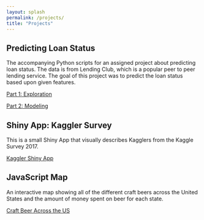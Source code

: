 ```yaml
---
layout: splash
permalink: /projects/
title: "Projects"
---
```


## Predicting Loan Status

The accompanying Python scripts for an assigned project about predicting loan status. The data is from Lending Club, which is a popular peer to peer lending service. The goal of this project was to predict the loan status based upon given features.

[Part 1: Exploration](/explore/)

[Part 2: Modeling](/model/)

## Shiny App: Kaggler Survey 

This is a small Shiny App that visually describes Kagglers from the Kaggle Survey 2017.

[Kaggler Shiny App](/shiny/)

## JavaScript Map

An interactive map showing all of the different craft beers across the United States and the amount of money spent on beer for each state.

[Craft Beer Across the US](/beer/)
